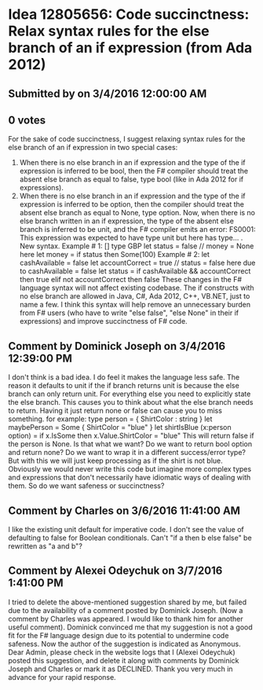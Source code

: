 # Idea 12805656: Code succinctness: Relax syntax rules for the else branch of an if expression (from Ada 2012)

## Submitted by  on 3/4/2016 12:00:00 AM

## 0 votes

For the sake of code succinctness, I suggest relaxing syntax rules for the else branch of an if expression in two special cases:
1) When there is no else branch in an if expression and the type of the if expression is inferred to be bool, then the F# compiler should treat the absent else branch as equal to false, type bool (like in Ada 2012 for if expressions).
2) When there is no else branch in an if expression and the type of the if expression is inferred to be option, then the compiler should treat the absent else branch as equal to None, type option.
Now, when there is no else branch written in an if expression, the type of the absent else branch is inferred to be unit, and the F# compiler emits an error: FS0001: This expression was expected to have type unit but here has type... .
New syntax. Example # 1:
[<Measure>]
type GBP
let status = false
// money = None here
let money = if status then Some(100<GBP>)
Example # 2:
let cashAvailable = false
let accountCorrect = true
// status = false here due to cashAvailable = false
let status = if cashAvailable && accountCorrect then true
elif not accountCorrect then false
These changes in the F# language syntax will not affect existing codebase. The if constructs with no else branch are allowed in Java, C#, Ada 2012, C++, VB.NET, just to name a few. I think this syntax will help remove an unnecessary burden from F# users (who have to write "else false", "else None" in their if expressions) and improve succinctness of F# code.


## Comment by Dominick Joseph on 3/4/2016 12:39:00 PM

I don't think is a bad idea. I do feel it makes the language less safe. The reason it defaults to unit if the if branch returns unit is because the else branch can only return unit. For everything else you need to explicitly state the else branch. This causes you to think about what the else branch needs to return. Having it just return none or false can cause you to miss something.
for example:
type person = { ShirtColor : string }
let maybePerson = Some { ShirtColor = "blue" }
let shirtIsBlue (x:person option) = if x.IsSome then x.Value.ShirtColor = "blue"
This will return false if the person is None. Is that what we want? Do we want to return bool option and return none? Do we want to wrap it in a different success/error type? But with this we will just keep processing as if the shirt is not blue. Obviously we would never write this code but imagine more complex types and expressions that don't necessarily have idiomatic ways of dealing with them.
So do we want safeness or succinctness?

## Comment by Charles on 3/6/2016 11:41:00 AM

I like the existing unit default for imperative code.
I don't see the value of defaulting to false for Boolean conditionals. Can't "if a then b else false" be rewritten as "a and b"?

## Comment by Alexei Odeychuk on 3/7/2016 1:41:00 PM

I tried to delete the above-mentioned suggestion shared by me, but failed due to the availability of a comment posted by Dominick Joseph. (Now a comment by Charles was appeared. I would like to thank him for another useful comment). Dominick convinced me that my suggestion is not a good fit for the F# language design due to its potential to undermine code safeness. Now the author of the suggestion is indicated as Anonymous. Dear Admin, please check in the website logs that I (Alexei Odeychuk) posted this suggestion, and delete it along with comments by Dominick Joseph and Charles or mark it as DECLINED. Thank you very much in advance for your rapid response.
